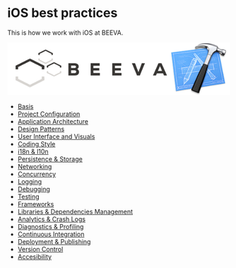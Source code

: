 # iOS best practices

This is how we work with iOS at BEEVA.

![logo](statics/beeva_xcode.png)

<!-- MarkdownTOC depth=0 autolink=true bracket=round -->

- [Basis](basis/README.md)
- [Project Configuration](project-configuration/README.md)
- [Application Architecture](application-architecture/README.md)
- [Design Patterns](design-patterns/README.md)
- [User Interface and Visuals](user-interface/README.md)
- [Coding Style](coding-style/README.md)
- [i18n & l10n](i18n-l10n/README.md)
- [Persistence & Storage](persistence/README.md)
- [Networking](networking/README.md)
- [Concurrency](concurrency/README.md)
- [Logging](logging/README.md)
- [Debugging](debugging/README.md)
- [Testing](testing/README.md)
- [Frameworks](frameworks/README.md)
- [Libraries & Dependencies Management](libraries/README.md)
- [Analytics & Crash Logs](analytics/README.md)
- [Diagnostics & Profiling](diagnostics/README.md)
- [Continuous Integration](continuous-integration/README.md)
- [Deployment & Publishing](deployment/README.md)
- [Version Control](version-control/README.md)
- [Accesibility](accesibility/README.md)

<!-- /MarkdownTOC -->